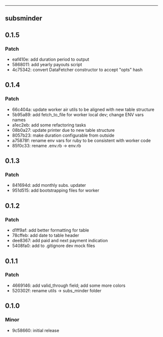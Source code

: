 ---------
subsminder
---------

## 0.1.5

### Patch

- eaf410e: add duration period to output
- 5868011: add yearly payouts script
- 4c75342: convert DataFetcher constructor to accept "opts" hash


## 0.1.4

### Patch

- 66c404a: update worker air utils to be aligned with new table structure
- 5b95a89: add fetch_to_file for worker local dev; change ENV vars names
- a1ec2eb: add some refactoring tasks
- 08b0a27: update printer due to new table structure
- 8057b23: make duration configurable from outside
- a75878f: rename env vars for ruby to be consistent with worker code
- 85f0c33: rename .env.rb -> env.rb


## 0.1.3

### Patch

- 841694d: add monthly subs. updater
- 951d515: add bootstrapping files for worker


## 0.1.2

### Patch

- d1ff9af: add better formatting for table
- 78cffeb: add date to table header
- dee8367: add paid and next payment indication
- 5408fa0: add to .gitignore dev mock files


## 0.1.1

### Patch

- 4669146: add valid_through field; add some more colors 
- 520302f: rename utils -> subs_minder folder


## 0.1.0

### Minor

- 9c58660: initial release
